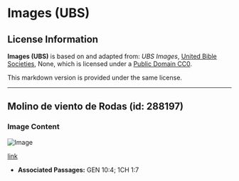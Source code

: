 # Images (UBS)

## License Information

**Images (UBS)** is based on and adapted from: _UBS Images_, [United Bible Societies](https://unitedbiblesocieties.org/), None, which is licensed under a [Public Domain CC0](https://creativecommons.org/public-domain/cc0/).

This markdown version is provided under the same license.



--------------------------------

## Molino de viento de Rodas (id: 288197)

### Image Content

![Image](https://cdn.aquifer.bible/aquifer-content/resources/Media/WEB-0759_rhodes_windmill.jpg)

[link](https://cdn.aquifer.bible/aquifer-content/resources/Media/WEB-0759_rhodes_windmill.jpg)

* **Associated Passages:** GEN 10:4; 1CH 1:7

